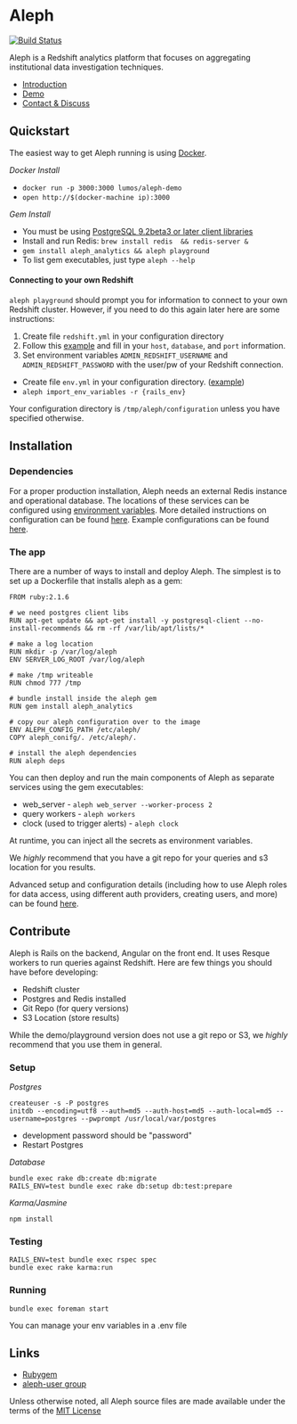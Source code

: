 # Aleph

[![Build Status](https://api.travis-ci.org/lumoslabs/aleph.svg?branch=master)](https://magnum.travis-ci.com/lumoslabs/self_service_analytics)

Aleph is a Redshift analytics platform that focuses on aggregating institutional data investigation techniques.

- [Introduction](http://engineering.lumosity.com/aleph)
- [Demo](http://aleph-playground.lumosity.com/queries)
- [Contact & Discuss](https://groups.google.com/forum/#!forum/aleph-user)

## Quickstart
The easiest way to get Aleph running is using [Docker](https://docs.docker.com/mac/step_one/).

*Docker Install*

* `docker run -p 3000:3000 lumos/aleph-demo`
* `open http://$(docker-machine ip):3000`

*Gem Install*

* You must be using [PostgreSQL 9.2beta3 or later client libraries](https://kkob.us/2014/12/20/homebrew-and-postgresql-9-4/)
* Install and run Redis: `brew install redis  && redis-server &`
* `gem install aleph_analytics && aleph playground`
* To list gem executables, just type `aleph --help`

#### Connecting to your own Redshift
`aleph playground` should prompt you for information to connect to your own Redshift cluster. However, if you need to do this again later here are some instructions:

1. Create file `redshift.yml` in your configuration directory
2. Follow this [example](config/example/redshift.yml) and fill in your `host`, `database`, and `port` information.
3. Set environment variables `ADMIN_REDSHIFT_USERNAME` and `ADMIN_REDSHIFT_PASSWORD` with the user/pw of your Redshift connection.
  - Create file `env.yml` in your configuration directory. ([example](config/example/env.yml))
  - `aleph import_env_variables -r {rails_env}`

Your configuration directory is `/tmp/aleph/configuration` unless you have specified otherwise.

## Installation

### Dependencies
For a proper production installation, Aleph needs an external Redis instance and operational database. The locations of these services can be configured using [environment variables](docs/ENVIRONMENT_VARIABLES.md). More detailed instructions on configuration can be found [here](docs/ADVANCED_CONFIGURATION.md). Example configurations can be found [here](config/example).

### The app
There are a number of ways to install and deploy Aleph. The simplest is to set up a Dockerfile that installs aleph as a gem:

    FROM ruby:2.1.6

    # we need postgres client libs
    RUN apt-get update && apt-get install -y postgresql-client --no-install-recommends && rm -rf /var/lib/apt/lists/*

    # make a log location
    RUN mkdir -p /var/log/aleph
    ENV SERVER_LOG_ROOT /var/log/aleph

    # make /tmp writeable
    RUN chmod 777 /tmp

    # bundle install inside the aleph gem
    RUN gem install aleph_analytics

    # copy our aleph configuration over to the image
    ENV ALEPH_CONFIG_PATH /etc/aleph/
    COPY aleph_conifg/. /etc/aleph/.

    # install the aleph dependencies
    RUN aleph deps


You can then deploy and run the main components of Aleph as separate services using the gem executables:

- web_server - `aleph web_server --worker-process 2`
- query workers - `aleph workers`  
- clock (used to trigger alerts) - `aleph clock`  

At runtime, you can inject all the secrets as environment variables.

We *highly* recommend that you have a git repo for your queries and s3 location for you results.

Advanced setup and configuration details (including how to use Aleph roles for data access, using different auth providers, creating users, and more) can be found [here](docs/ADVANCED_CONFIGURATION.md).

## Contribute
Aleph is Rails on the backend, Angular on the front end. It uses Resque workers to run queries against Redshift. Here are few things you should have before developing:

* Redshift cluster
* Postgres and Redis installed
* Git Repo (for query versions)
* S3 Location (store results)

While the demo/playground version does not use a git repo or S3, we *highly* recommend that you use them in general.

### Setup
*Postgres*

    createuser -s -P postgres
    initdb --encoding=utf8 --auth=md5 --auth-host=md5 --auth-local=md5 --username=postgres --pwprompt /usr/local/var/postgres
* development password should be "password"
* Restart Postgres

*Database*

    bundle exec rake db:create db:migrate
    RAILS_ENV=test bundle exec rake db:setup db:test:prepare

*Karma/Jasmine*

    npm install

### Testing

    RAILS_ENV=test bundle exec rspec spec
    bundle exec rake karma:run

### Running

    bundle exec foreman start
You can manage your env variables in a .env file

## Links

- [Rubygem](https://rubygems.org/gems/aleph_analytics)
- [aleph-user group](https://groups.google.com/forum/#!forum/aleph-user)


Unless otherwise noted, all Aleph source files are made available under the terms of the [MIT License](https://github.com/lumoslabs/aleph/blob/master/LICENSE)

